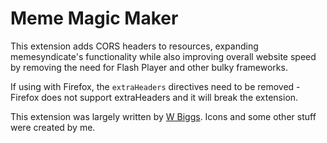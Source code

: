 # Meme Magic Maker
This extension adds CORS headers to resources, expanding memesyndicate's functionality while also improving overall website speed by removing the need for Flash Player and other bulky frameworks.

If using with Firefox, the `extraHeaders` directives need to be removed - Firefox does not support extraHeaders and it will break the extension.

This extension was largely written by [W Biggs](https://github.com/w-biggs). Icons and some other stuff were created by me.
